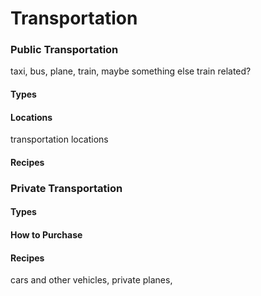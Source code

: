 # Transportation

### Public Transportation
taxi, bus, plane, train, maybe something else train related?
#### Types
#### Locations
transportation locations
#### Recipes

### Private Transportation
#### Types
#### How to Purchase
#### Recipes
cars and other vehicles, private planes, 